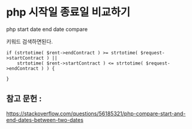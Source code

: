 # php 시작일 종료일 비교하기



php start date end date compare 

키워드 검색하면된다.



```
if (strtotime( $rent->endContract ) >= strtotime( $request->startContract ) ||
    strtotime( $rent->startContract ) <= strtotime( $request->endContract ) ) {
 
}
```



## 참고 문헌 :

https://stackoverflow.com/questions/56185321/php-compare-start-and-end-dates-between-two-dates